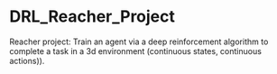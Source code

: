 # DRL_Reacher_Project
Reacher project: Train an agent via a deep reinforcement algorithm to complete a task in a 3d environment (continuous states, continuous actions)). 
